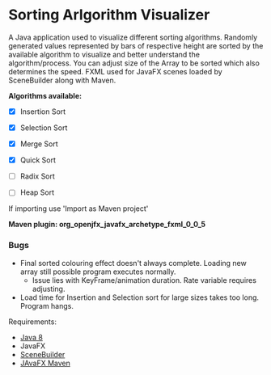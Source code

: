 # Sorting Arlgorithm Visualizer

A Java application used to visualize different sorting algorithms. Randomly generated values represented by bars of respective height are sorted by the available algorithm to visualize and better understand the algorithm/process.
You can adjust size of the Array to be sorted which also determines the speed. FXML used for JavaFX scenes loaded by SceneBuilder along with Maven.

**Algorithms available:**
* [x] Insertion Sort
* [x] Selection Sort
* [x] Merge Sort
* [x] Quick Sort
* [ ] Radix Sort
* [ ] Heap Sort


If importing use 'Import as Maven project'


**Maven plugin: org_openjfx_javafx_archetype_fxml_0_0_5**


### Bugs
* Final sorted colouring effect doesn't always complete. Loading new array still possible program executes normally.
    * Issue lies with KeyFrame/animation duration. Rate variable requires adjusting.
* Load time for Insertion and Selection sort for large sizes takes too long. Program hangs.


Requirements:
* [Java 8](https://openjdk.java.net/install/)
* JavaFX
* [SceneBuilder](https://gluonhq.com/products/scene-builder/)
* [JAvaFX Maven](https://openjfx.io/openjfx-docs/)

